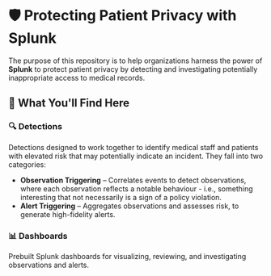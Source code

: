# 🛡️ Protecting Patient Privacy with Splunk

The purpose of this repository is to help organizations harness the power of **Splunk** to protect patient privacy by detecting and investigating potentially inappropriate access to medical records.

## 📌 What You'll Find Here

### 🔍 Detections  
Detections designed to work together to identify medical staff and patients with elevated risk that may potentially indicate an incident. They fall into two categories:

- **Observation Triggering** – Correlates events to detect observations, where each observation reflects a notable behaviour - i.e., something interesting that not necessarily is a sign of a policy violation.
- **Alert Triggering** – Aggregates observations and assesses risk, to generate high-fidelity alerts.

### 📊 Dashboards  
Prebuilt Splunk dashboards for visualizing, reviewing, and investigating observations and alerts.


